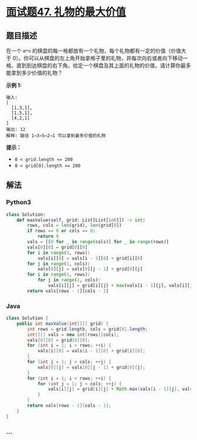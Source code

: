 # [面试题47. 礼物的最大价值](https://leetcode-cn.com/problems/li-wu-de-zui-da-jie-zhi-lcof/)

## 题目描述
在一个 `m*n` 的棋盘的每一格都放有一个礼物，每个礼物都有一定的价值（价值大于 0）。你可以从棋盘的左上角开始拿格子里的礼物，并每次向右或者向下移动一格、直到到达棋盘的右下角。给定一个棋盘及其上面的礼物的价值，请计算你最多能拿到多少价值的礼物？

**示例 1:**

```
输入: 
[
  [1,3,1],
  [1,5,1],
  [4,2,1]
]
输出: 12
解释: 路径 1→3→5→2→1 可以拿到最多价值的礼物
```

**提示：**

- `0 < grid.length <= 200`
- `0 < grid[0].length <= 200`

## 解法
### Python3
```python
class Solution:
    def maxValue(self, grid: List[List[int]]) -> int:
        rows, cols = len(grid), len(grid[0])
        if rows == 0 or cols == 0:
            return 0
        vals = [[0 for _ in range(cols)] for _ in range(rows)]
        vals[0][0] = grid[0][0]
        for i in range(1, rows):
            vals[i][0] = vals[i - 1][0] + grid[i][0]
        for j in range(1, cols):
            vals[0][j] = vals[0][j - 1] + grid[0][j]
        for i in range(1, rows):
            for j in range(1, cols):
                vals[i][j] = grid[i][j] + max(vals[i - 1][j], vals[i][j - 1])
        return vals[rows - 1][cols - 1]

```

### Java
```java
class Solution {
    public int maxValue(int[][] grid) {
        int rows = grid.length, cols = grid[0].length;
        int[][] vals = new int[rows][cols];
        vals[0][0] = grid[0][0];
        for (int i = 1; i < rows; ++i) {
            vals[i][0] = vals[i - 1][0] + grid[i][0];
        }
        for (int j = 1; j < cols; ++j) {
            vals[0][j] = vals[0][j - 1] + grid[0][j];
        }
        for (int i = 1; i < rows; ++i) {
            for (int j = 1; j < cols; ++j) {
                vals[i][j] = grid[i][j] + Math.max(vals[i - 1][j], vals[i][j - 1]);
            }
        }
        return vals[rows - 1][cols - 1];
    }
}
```

### ...
```

```

